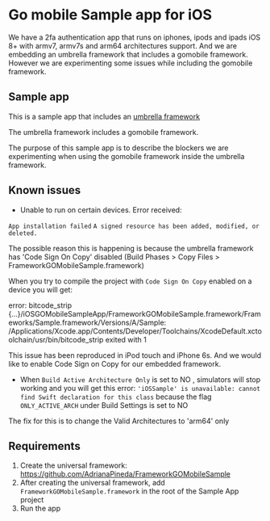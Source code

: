 # Go mobile Sample app for iOS

We have a 2fa authentication app that runs on iphones, ipods and ipads iOS 8+ with armv7, armv7s and arm64 architectures support. And we are embedding an umbrella framework that includes a gomobile framework. However we are experimenting some issues while including the gomobile framework.

## Sample app

This is a sample app that includes an [umbrella framework](https://developer.apple.com/library/mac/documentation/MacOSX/Conceptual/BPFrameworks/Concepts/FrameworkAnatomy.html#//apple_ref/doc/uid/20002253-97623-BAJJHAJC)

The umbrella framework includes a gomobile framework.

The purpose of this sample app is to describe the blockers we are experimenting when using the gomobile framework inside the umbrella framework.

## Known issues
* Unable to run on certain devices. Error received:

`App installation failed`
`A signed resource has been added, modified, or deleted.`

The possible reason this is happening is because the umbrella framework has 'Code Sign On Copy' disabled (Build Phases > Copy Files > FrameworkGOMobileSample.framework)

When you try to compile the project with `Code Sign On Copy` enabled on a device you will get:

error: bitcode_strip {...}/iOSGOMobileSampleApp/FrameworkGOMobileSample.framework/Frameworks/Sample.framework/Versions/A/Sample: /Applications/Xcode.app/Contents/Developer/Toolchains/XcodeDefault.xctoolchain/usr/bin/bitcode_strip exited with 1

This issue has been reproduced in iPod touch and iPhone 6s. And we would like to enable Code Sign on Copy for our embedded framework.

* When `Build Active Architecture Only` is set to NO , simulators will stop working and you will get this error:
`'iOSSample' is unavailable: cannot find Swift declaration for this class` because the flag `ONLY_ACTIVE_ARCH` under Build Settings is set to NO

The fix for this is to change the Valid Architectures to 'arm64' only

## Requirements
1. Create the universal framework: https://github.com/AdrianaPineda/FrameworkGOMobileSample
2. After creating the universal framework, add `FrameworkGOMobileSample.framework` in the root of the Sample App project
3. Run the app